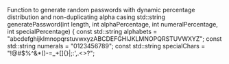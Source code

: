  Function to generate random passwords with dynamic percentage distribution and non-duplicating alpha casing std::string generatePassword(int length, int alphaPercentage, int numeralPercentage, int specialPercentage) { const std::string alphabets = "abcdefghijklmnopqrstuvwxyzABCDEFGHIJKLMNOPQRSTUVWXYZ"; const std::string numerals = "0123456789"; const std::string specialChars = "!@#$%^&*()-=_+[]{}|;:',.<>?";
